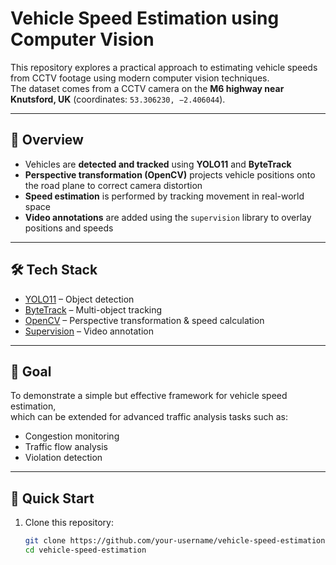 # Vehicle Speed Estimation using Computer Vision

This repository explores a practical approach to estimating vehicle speeds from CCTV footage using modern computer vision techniques.  
The dataset comes from a CCTV camera on the **M6 highway near Knutsford, UK** (coordinates: `53.306230, −2.406044`).

---

## 🚗 Overview
- Vehicles are **detected and tracked** using **YOLO11** and **ByteTrack**  
- **Perspective transformation (OpenCV)** projects vehicle positions onto the road plane to correct camera distortion  
- **Speed estimation** is performed by tracking movement in real-world space  
- **Video annotations** are added using the `supervision` library to overlay positions and speeds  

---

## 🛠 Tech Stack
- [YOLO11](https://github.com/ultralytics/ultralytics) – Object detection  
- [ByteTrack](https://github.com/ifzhang/ByteTrack) – Multi-object tracking  
- [OpenCV](https://opencv.org/) – Perspective transformation & speed calculation  
- [Supervision](https://github.com/roboflow/supervision) – Video annotation  

---

## 🎯 Goal
To demonstrate a simple but effective framework for vehicle speed estimation,  
which can be extended for advanced traffic analysis tasks such as:  
- Congestion monitoring  
- Traffic flow analysis  
- Violation detection  

---

## 🚀 Quick Start
1. Clone this repository:
   ```bash
   git clone https://github.com/your-username/vehicle-speed-estimation.git
   cd vehicle-speed-estimation
